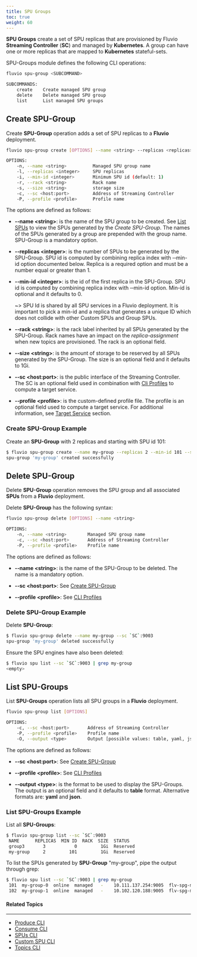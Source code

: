 ```yaml
---
title: SPU Groups
toc: true
weight: 60
---
```


**SPU Groups** create a set of SPU replicas that are provisioned by Fluvio **Streaming Controller** (**SC**) and managed by **Kubernetes**. A group can have one or more replicas that are mapped to **Kubernetes** stateful-sets. 

SPU-Groups module defines the following CLI operations: 

```bash
fluvio spu-group <SUBCOMMAND>

SUBCOMMANDS:
    create    Create managed SPU group
    delete    Delete managed SPU group
    list      List managed SPU groups
```


## Create SPU-Group

Create **SPU-Group** operation adds a set of SPU replicas to a **Fluvio** deployment. 

```bash
fluvio spu-group create [OPTIONS] --name <string> --replicas <replicas>

OPTIONS:
    -n, --name <string>          Managed SPU group name
    -l, --replicas <integer>     SPU replicas
    -i, --min-id <integer>       Minimum SPU id (default: 1)
    -r, --rack <string>          Rack name
    -s, --size <string>          storage size
    -c, --sc <host:port>         Address of Streaming Controller
    -P, --profile <profile>      Profile name
```

The options are defined as follows:

* **&dash;&dash;name &lt;string&gt;**:
is the name of the SPU group to be created. See [List SPUs](../spus#list-spus) to view the SPUs generated by the *Create SPU-Group*. The names of the SPUs generated by a group are prepended with the group name. SPU-Group is a mandatory option.

* **&dash;&dash;replicas &lt;integer&gt;**:
is the number of SPUs to be generated by the SPU-Group. SPU id is computed by combining replica index with &dash;&dash;min-id option documented below. Replica is a required option and must be a number equal or greater than 1.

* **&dash;&dash;min-id &lt;integer&gt;**:
is the id of the first replica in the SPU-Group. SPU id is computed by combining replica index with &dash;&dash;min-id option. Min-id is optional and it defaults to 0.
   
    ~> SPU Id is shared by all SPU services in a Fluvio deployment. It is important to pick a min-id and a replica that generates a unique ID which does not collide with other Custom SPUs and Group SPUs.

* **&dash;&dash;rack &lt;string&gt;**:
is the rack label inherited by all SPUs generated by the SPU-Group. Rack names have an impact on the *replica-assignment* when new topics are provisioned. The rack is an optional field.

* **&dash;&dash;size &lt;string&gt;**:
is the amount of storage to be reserved by all SPUs generated by the SPU-Group. The size is an optional field and it defaults to 1Gi.

* **&dash;&dash;sc &lt;host:port&gt;**:
is the public interface of the Streaming Controller. The SC is an optional field used in combination with [Cli Profiles](../#profiles) to compute a target service.

* **&dash;&dash;profile &lt;profile&gt;**:
is the custom-defined profile file. The profile is an optional field used to compute a target service. For additional information, see [Target Service](..#target-service) section.

### Create SPU-Group Example

Create an **SPU-Group** with 2 replicas and starting with SPU id 101:

```bash
$ fluvio spu-group create --name my-group --replicas 2 --min-id 101 --sc `SC`:9003
spu-group 'my-group' created successfully
```


## Delete SPU-Group

Delete **SPU-Group** operation removes the SPU group and all associated **SPUs** from a **Fluvio** deployment. 

Delete **SPU-Group** has the following syntax:

```bash
fluvio spu-group delete [OPTIONS] --name <string>

OPTIONS:
    -n, --name <string>        Managed SPU group name
    -c, --sc <host:port>       Address of Streaming Controller
    -P, --profile <profile>    Profile name
```

The options are defined as follows:

* **&dash;&dash;name &lt;string&gt;**:
is the name of the SPU-Group to be deleted. The name is a mandatory option.

* **&dash;&dash;sc &lt;host:port&gt;**:
See [Create SPU-Group](#create-spu-group)

* **&dash;&dash;profile &lt;profile&gt;**:
See [CLI Profiles](../profiles)

### Delete SPU-Group Example

Delete **SPU-Group**: 

```bash
$ fluvio spu-group delete --name my-group --sc `SC`:9003
spu-group 'my-group' deleted successfully
```

Ensure the SPU engines have also been deleted:

```bash
$ fluvio spu list --sc `SC`:9003 | grep my-group
<empty>
```


## List SPU-Groups

List **SPU-Groups** operation lists all SPU groups in a **Fluvio** deployment. 

```bash
fluvio spu-group list [OPTIONS]

OPTIONS:
    -c, --sc <host:port>       Address of Streaming Controller
    -P, --profile <profile>    Profile name
    -O, --output <type>        Output [possible values: table, yaml, json]
```

The options are defined as follows:

* **&dash;&dash;sc &lt;host:port&gt;**:
See [Create SPU-Group](#create-spu-group)

* **&dash;&dash;profile &lt;profile&gt;**:
See [CLI Profiles](../profiles)

* **&dash;&dash;output &lt;type&gt;**:
is the format to be used to display the SPU-Groups. The output is an optional field and it defaults to **table** format. Alternative formats are: **yaml** and **json**.

### List SPU-Groups Example

List all **SPU-Groups**: 

```bash
$ fluvio spu-group list --sc `SC`:9003
 NAME      REPLICAS  MIN ID  RACK  SIZE  STATUS 
 group3       3           0         1Gi  Reserved 
 my-group     2         101         1Gi  Reserved 
```

To list the SPUs generated by **SPU-Group** "my-group", pipe the output through grep:

```bash
$ fluvio spu list --sc `SC`:9003 | grep my-group
 101  my-group-0  online  managed   -    10.111.137.254:9005  flv-spg-my-group-0.flv-spg-my-group:9006 
 102  my-group-1  online  managed   -    10.102.120.188:9005  flv-spg-my-group-1.flv-spg-my-group:9006 
```



#### Related Topics
-------------------
* [Produce CLI](../produce)
* [Consume CLI](../consume)
* [SPUs CLI](../spus)
* [Custom SPU CLI](../custom-spus)
* [Topics CLI](../topics)